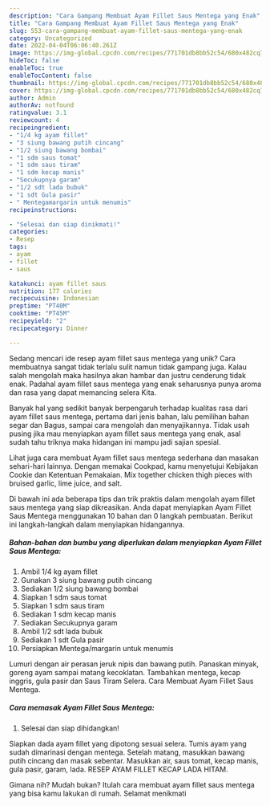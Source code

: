 ```yaml
---
description: "Cara Gampang Membuat Ayam Fillet Saus Mentega yang Enak"
title: "Cara Gampang Membuat Ayam Fillet Saus Mentega yang Enak"
slug: 553-cara-gampang-membuat-ayam-fillet-saus-mentega-yang-enak
category: Uncategorized
date: 2022-04-04T06:06:40.261Z
image: https://img-global.cpcdn.com/recipes/771701db8bb52c54/680x482cq70/ayam-fillet-saus-mentega-foto-resep-utama.jpg
hideToc: false
enableToc: true
enableTocContent: false
thumbnail: https://img-global.cpcdn.com/recipes/771701db8bb52c54/680x482cq70/ayam-fillet-saus-mentega-foto-resep-utama.jpg
cover: https://img-global.cpcdn.com/recipes/771701db8bb52c54/680x482cq70/ayam-fillet-saus-mentega-foto-resep-utama.jpg
author: Admin
authorAv: notfound
ratingvalue: 3.1
reviewcount: 4
recipeingredient:
- "1/4 kg ayam fillet"
- "3 siung bawang putih cincang"
- "1/2 siung bawang bombai"
- "1 sdm saus tomat"
- "1 sdm saus tiram"
- "1 sdm kecap manis"
- "Secukupnya garam"
- "1/2 sdt lada bubuk"
- "1 sdt Gula pasir"
- " Mentegamargarin untuk menumis"
recipeinstructions:

- "Selesai dan siap dinikmati!"
categories:
- Resep
tags:
- ayam
- fillet
- saus

katakunci: ayam fillet saus 
nutrition: 177 calories
recipecuisine: Indonesian
preptime: "PT40M"
cooktime: "PT45M"
recipeyield: "2"
recipecategory: Dinner

---
```





Sedang mencari ide resep ayam fillet saus mentega yang unik? Cara membuatnya sangat tidak terlalu sulit namun tidak gampang juga. Kalau salah mengolah maka hasilnya akan hambar dan justru cenderung tidak enak. Padahal ayam fillet saus mentega yang enak seharusnya punya aroma dan rasa yang dapat memancing selera Kita.





Banyak hal yang sedikit banyak berpengaruh terhadap kualitas rasa dari ayam fillet saus mentega, pertama dari jenis bahan, lalu pemilihan bahan segar dan Bagus, sampai cara mengolah dan menyajikannya. Tidak usah pusing jika mau menyiapkan ayam fillet saus mentega yang enak,      asal sudah tahu triknya maka hidangan ini mampu jadi sajian spesial.














Lihat juga cara membuat Ayam fillet saus mentega sederhana dan masakan sehari-hari lainnya. Dengan memakai Cookpad, kamu menyetujui Kebijakan Cookie dan Ketentuan Pemakaian. Mix together chicken thigh pieces with bruised garlic, lime juice, and salt.






Di bawah ini ada beberapa tips dan trik praktis dalam mengolah ayam fillet saus mentega yang siap dikreasikan. Anda dapat menyiapkan Ayam Fillet Saus Mentega menggunakan 10 bahan dan 0 langkah pembuatan. Berikut ini langkah-langkah dalam menyiapkan hidangannya.

<!--inarticleads1-->

##### Bahan-bahan dan bumbu yang diperlukan dalam menyiapkan Ayam Fillet Saus Mentega:

1. Ambil 1/4 kg ayam fillet
1. Gunakan 3 siung bawang putih cincang
1. Sediakan 1/2 siung bawang bombai
1. Siapkan 1 sdm saus tomat
1. Siapkan 1 sdm saus tiram
1. Sediakan 1 sdm kecap manis
1. Sediakan Secukupnya garam
1. Ambil 1/2 sdt lada bubuk
1. Sediakan 1 sdt Gula pasir
1. Persiapkan  Mentega/margarin untuk menumis


Lumuri dengan air perasan jeruk nipis dan bawang putih. Panaskan minyak, goreng ayam sampai matang kecoklatan. Tambahkan mentega, kecap inggris, gula pasir dan Saus Tiram Selera. Cara Membuat Ayam Fillet Saus Mentega. 

<!--inarticleads2-->

##### Cara memasak Ayam Fillet Saus Mentega:


1. Selesai dan siap dihidangkan!

Siapkan dada ayam fillet yang dipotong sesuai selera. Tumis ayam yang sudah dimarinasi dengan mentega. Setelah matang, masukkan bawang putih cincang dan masak sebentar. Masukkan air, saus tomat, kecap manis, gula pasir, garam, lada. RESEP AYAM FILLET KECAP LADA HITAM. 

Gimana nih? Mudah bukan? Itulah cara membuat ayam fillet saus mentega yang bisa kamu lakukan di rumah. Selamat menikmati

